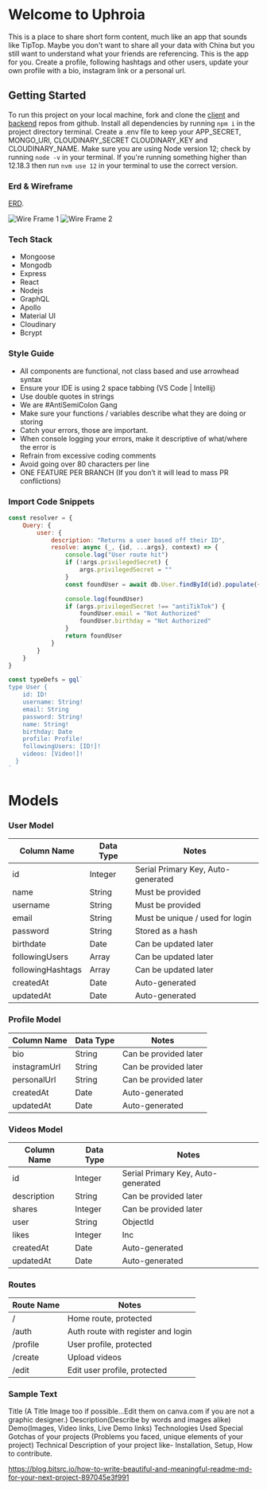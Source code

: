 # Welcome to Uphroia

This is a place to share short form content, much like an app that sounds like TipTop. Maybe you don't want to share all 
your data with China but you still want to understand what your friends are referencing. This is the app for you. Create 
a profile, following hashtags and other users, update your own profile with a bio, instagram link or a personal url.

## Getting Started
To run this project on your local machine, fork and clone the [client](https://github.com/anthonygregis/uphoria-client) 
and [backend](https://github.com/anthonygregis/uphoria-backend) repos from github. Install all dependencies by running
 `npm i` in the project directory terminal. Create a .env file to keep your APP_SECRET, MONGO_URI, CLOUDINARY_SECRET 
 CLOUDINARY_KEY and CLOUDINARY_NAME. Make sure you are using Node version 12; check by running `node -v` in your terminal. 
 If you're running something higher than 12.18.3 then run `nvm use 12` in your terminal to use the correct version. 
 
 ### Erd & Wireframe
 
 [ERD](https://app.lucidchart.com/documents/edit/d6c23495-cdc7-4958-a05b-f4d7aaa90dbc/0_0?shared=true).
 
 ![Wire Frame 1](https://i.imgur.com/iO6v55E.png)
 ![Wire Frame 2](https://i.imgur.com/mqXkyYd.png)

### Tech Stack

* Mongoose
* Mongodb
* Express
* React
* Nodejs
* GraphQL
* Apollo
* Material UI
* Cloudinary
* Bcrypt

### Style Guide

* All components are functional, not class based and use arrowhead syntax
* Ensure your IDE is using 2 space tabbing (VS Code | Intellij)
* Use double quotes in strings
* We are #AntiSemiColon Gang
* Make sure your functions / variables describe what they are doing or storing
* Catch your errors, those are important.
* When console logging your errors, make it descriptive of what/where the error is
* Refrain from excessive coding comments
* Avoid going over 80 characters per line
* ONE FEATURE PER BRANCH (If you don’t it will lead to mass PR conflictions)


### Import Code Snippets

```javascript
const resolver = {
	Query: {
		user: {
			description: "Returns a user based off their ID",
			resolve: async (_, {id, ...args}, context) => {
				console.log("User route hit")
				if (!args.privilegedSecret) {
					args.privilegedSecret = ""
				}
				const foundUser = await db.User.findById(id).populate({ path: "videos", options: { sort: { 'createdAt': -1 } } })

				console.log(foundUser)
				if (args.privilegedSecret !== "antiTikTok") {
					foundUser.email = "Not Authorized"
					foundUser.birthday = "Not Authorized"
				}
				return foundUser
			}
		}
    }
}
```

```javascript
const typeDefs = gql`  
type User {
    id: ID!
    username: String!
    email: String
    password: String!
    name: String!
    birthday: Date
    profile: Profile!
    followingUsers: [ID!]!
    videos: [Video!]!
  }
`
```





# Models

### User Model

| Column Name | Data Type | Notes |
| --------------- | ------------- | ------------------------------ |
| id | Integer | Serial Primary Key, Auto-generated |
| name | String | Must be provided |
| username | String | Must be provided |
| email | String | Must be unique / used for login |
| password | String | Stored as a hash |
| birthdate | Date | Can be updated later |
| followingUsers | Array | Can be updated later |
| followingHashtags | Array | Can be updated later |
| createdAt | Date | Auto-generated |
| updatedAt | Date | Auto-generated |

### Profile Model

| Column Name | Data Type | Notes |
| --------------- | ------------- | ------------------------------ |
| bio | String | Can be provided later |
| instagramUrl | String | Can be provided later |
| personalUrl | String | Can be provided later |
| createdAt | Date | Auto-generated |
| updatedAt | Date | Auto-generated |


### Videos Model

| Column Name | Data Type | Notes |
| --------------- | ------------- | ------------------------------ |
| id | Integer | Serial Primary Key, Auto-generated |
| description | String | Can be provided later |
| shares | Integer | Can be provided later |
| user | String | ObjectId |
| likes | Integer | Inc |
| createdAt | Date | Auto-generated |
| updatedAt | Date | Auto-generated |

### Routes

| Route Name |  Notes |
| ---------------  | ------------------------------ |
| / |  Home route, protected |
| /auth  | Auth route with register and login |
| /profile  | User profile, protected |
| /create  | Upload videos |
| /edit  | Edit user profile, protected |




### Sample Text

Title (A Title Image too if possible…Edit them on canva.com if you are not a graphic designer.)
Description(Describe by words and images alike)
Demo(Images, Video links, Live Demo links)
Technologies Used
Special Gotchas of your projects (Problems you faced, unique elements of your project)
Technical Description of your project like- Installation, Setup, How to contribute.

https://blog.bitsrc.io/how-to-write-beautiful-and-meaningful-readme-md-for-your-next-project-897045e3f991

